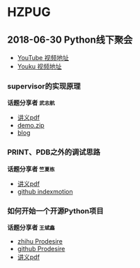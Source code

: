 # HZPUG

## 2018-06-30 Python线下聚会

- [YouTube 视频地址](https://www.youtube.com/watch?v=nbWuX9jkMX0)
- [Youku 视频地址](https://v.youku.com/v_show/id_XMzcxMzc1NDk2NA==.html)

### supervisor的实现原理

**话题分享者 `武志航`**

- [讲义pdf](https://github.com/HZPUG/HZPUG.github.io/blob/master/lectures/2018-06-30/supervisor的实现原理.pdf)
- [demo.zip](https://github.com/HZPUG/HZPUG.github.io/blob/master/lectures/2018-06-30/supervisor_demo.zip)
- [blog](https://blog.csdn.net/qq_33339479/)

### PRINT、PDB之外的调试思路

**话题分享者 `竺夏栋`**

- [讲义pdf](https://github.com/HZPUG/HZPUG.github.io/blob/master/lectures/2018-06-30/PRINT、PDB之外的调试思路.pdf)
- [github indexmotion](https://github.com/indexmotion)

### 如何开始一个开源Python项目

**话题分享者 `王斌鑫`**

- [zhihu Prodesire](https://www.zhihu.com/people/prodesire)
- [github Prodesire](https://github.com/Prodesire)
- [讲义pdf](https://github.com/HZPUG/HZPUG.github.io/blob/master/lectures/2018-06-30/如何开始一个开源Python项目.pdf)
